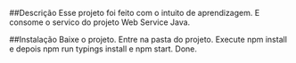 ##Descrição
    Esse projeto foi feito com o intuito de aprendizagem. E consome o servico do projeto Web Service Java.

##Instalação
    Baixe o projeto.
    Entre na pasta do projeto.
    Execute npm install e depois npm run typings install e npm start.
    Done.

